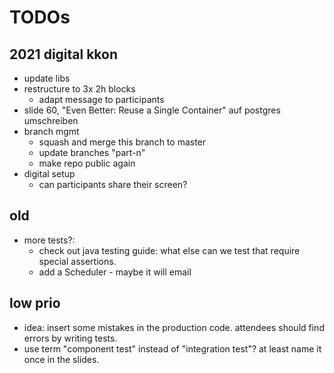 # TODOs

## 2021 digital kkon

- update libs
- restructure to 3x 2h blocks
    - adapt message to participants
- slide 60, "Even Better: Reuse a Single Container" auf postgres umschreiben
- branch mgmt
    - squash and merge this branch to master
    - update branches "part-n"
    - make repo public again
- digital setup
    - can participants share their screen?

## old

- more tests?:
    - check out java testing guide: what else can we test that require special assertions.
    - add a Scheduler - maybe it will email

## low prio

- idea: insert some mistakes in the production code. attendees should find errors by writing tests.
- use term "component test" instead of "integration test"? at least name it once in the slides.
